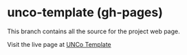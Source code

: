 unco-template (gh-pages)
==============
This branch contains all the source for the project web page.

Visit the live page at [UNCo Template](http://pack3754.github.com/unco-template)
